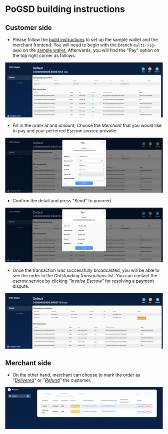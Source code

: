 # PoGSD building instructions

## Customer side

- Please follow the [build instructions](https://github.com/crypto-com/multisig-demo#build-prerequisites) to set up the sample wallet and the merchant frontend. You will need to begin with the branch ``multi-sig-demo`` on the [sample wallet.](https://github.com/crypto-com/sample-chain-wallet/tree/multi-sig-demo)
Afterwards, you will find the "Pay" option on the top right corner as follows:
<div>
    <img src="../images/Workflow_1.png" alt="Transaction_Flows_1" />
</div>

- Fill in the *order id* and *amount*; Choose the *Merchant* that you would like to pay and your perferred *Escrow service* provider.
<div>
    <img src="../images/Workflow_2.png" alt="Transaction_Flows_1" />
</div>

- Confirm the detail and press "Send" to proceed. 

<div>
    <img src="../images/Workflow_3.png" alt="Transaction_Flows_1" />
</div>

- Once the transaction was successfully broadcasted, you will be able to see the order in the *Outstanding transactions* list. You can contact the escrow service by clicking *"Involve Escrow"* for resolving a payment dispute.
 
<div>
    <img src="../images/Workflow_4.png" alt="Transaction_Flows_1" />
</div>

## Merchant side 

- On the other hand, merchant can choose to mark the order as *"[Delivered](https://github.com/crypto-com/multisig-demo#scenario-a-the-item-is-shipped)"* or *"[Refund](https://github.com/crypto-com/multisig-demo#b1-reimbursement-without-escrow)"* the customer.
<div>
    <img src="../images/Workflow_5.png" alt="Transaction_Flows_1" />
</div>